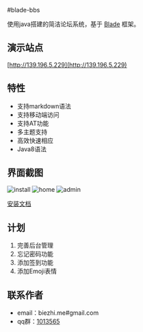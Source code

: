 #blade-bbs

使用java搭建的简洁论坛系统，基于 [Blade](https://github.com/biezhi/blade) 框架。

## 演示站点

[http://139.196.5.229](http://139.196.5.229)

## 特性

+ 支持markdown语法
+ 支持移动端访问
+ 支持AT功能
+ 多主题支持
+ 高效快速相应
+ Java8语法

## 界面截图

![install](http://i1.tietuku.com/32f530616c88cc72.png)
![home](http://i1.tietuku.com/12ef5bd4cb463072.png)
![admin](http://i1.tietuku.com/773a803e96347c40.png)

[安装文档](https://github.com/bladejava/blade-bbs/wiki)

## 计划

1. 完善后台管理
2. 忘记密码功能
3. 添加签到功能
4. 添加Emoji表情

## 联系作者

+ email：biezhi.me#gmail.com
+ qq群：[1013565](http://shang.qq.com/wpa/qunwpa?idkey=932642920a5c0ef5f1ae902723c4f168c58ea63f3cef1139e30d68145d3b5b2f)
